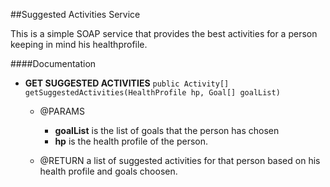 ##Suggested Activities Service

This is a simple SOAP service that provides the best activities for a person keeping in mind his healthprofile.

####Documentation

* <b>GET SUGGESTED ACTIVITIES</b> 
```public Activity[] getSuggestedActivities(HealthProfile hp, Goal[] goalList)``` 
	- @PARAMS
		* <b>goalList</b> is the list of goals that the person has chosen
		* <b>hp</b> is the health profile of the person.
	
	- @RETURN a list of suggested activities for that person based on his health profile and goals choosen.
	
